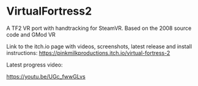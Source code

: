# VirtualFortress2
A TF2 VR port with handtracking for SteamVR. Based on the 2008 source code and GMod VR

Link to the itch.io page with videos, screenshots, latest release and install instructions:
https://pinkmilkproductions.itch.io/virtual-fortress-2

Latest progress video:

https://youtu.be/UGc_fwwGLvs
